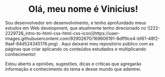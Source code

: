 <h1 align="center">Olá, meu nome é Vinicius!</h1>
<p align="left">          
Sou desenvolvedor em desenvolvimento, e tenho aprofundado meus estudos em Web development, que atualmente tenho direcionado no ![222-2229726_intro-to-html-css-html-css-icon](https://user-images.githubusercontent.com/92902670/169606191-8dff9ce4-bf61-48f2-9aaf-84d524345176.png)
 . Aqui deixarei meu repositório público com as páginas que criar aplicando os conteúdos estudados e multiplicando conhecimento!
</p>
<p align="left"> 
Estou aberto a opiniões, sugestões, dicas e críticas que agregarão informação e conhecimento do tema e desse mundo que adentrei.
</p>
            
